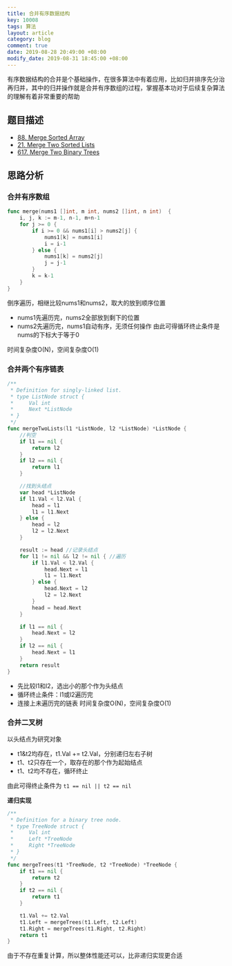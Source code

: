 ```yaml
---
title: 合并有序数据结构
key: 10008
tags: 算法
layout: article
category: blog
comment: true
date: 2019-08-28 20:49:00 +08:00
modify_date: 2019-08-31 18:45:00 +08:00
---
```


有序数据结构的合并是个基础操作，在很多算法中有着应用，比如归并排序先分治再归并，其中的归并操作就是合并有序数组的过程，掌握基本功对于后续复杂算法的理解有着非常重要的帮助

## 题目描述
- [88. Merge Sorted Array](https://leetcode.com/problems/merge-sorted-array/)
- [21. Merge Two Sorted Lists](https://leetcode.com/problems/merge-two-sorted-lists/)
- [617. Merge Two Binary Trees](https://leetcode.com/problems/merge-two-binary-trees/)

## 思路分析
### 合并有序数组
```go
func merge(nums1 []int, m int, nums2 []int, n int)  {
    i, j, k := m-1, n-1, m+n-1
    for j >= 0 {
        if i >= 0 && nums1[i] > nums2[j] {
            nums1[k] = nums1[i]
            i = i-1
        } else {
            nums1[k] = nums2[j]
            j = j-1
        }
        k = k-1
    }
}
```
倒序遍历，相继比较nums1和nums2，取大的放到顺序位置
- nums1先遍历完，nums2全部放到剩下的位置
- nums2先遍历完，nums1自动有序，无须任何操作
由此可得循环终止条件是nums的下标大于等于0

时间复杂度O(N)，空间复杂度O(1)

### 合并两个有序链表
```go
/**
 * Definition for singly-linked list.
 * type ListNode struct {
 *     Val int
 *     Next *ListNode
 * }
 */
func mergeTwoLists(l1 *ListNode, l2 *ListNode) *ListNode {
    //判空
    if l1 == nil {
        return l2
    }
    if l2 == nil {
        return l1
    }

    //找到头结点
    var head *ListNode
    if l1.Val < l2.Val {
        head = l1
        l1 = l1.Next
    } else {
        head = l2
        l2 = l2.Next
    }

    result := head //记录头结点
    for l1 != nil && l2 != nil { //遍历
        if l1.Val < l2.Val {
            head.Next = l1
            l1 = l1.Next
        } else {
            head.Next = l2
            l2 = l2.Next
        }
        head = head.Next
    }

    if l1 == nil {
        head.Next = l2
    }
    if l2 == nil {
        head.Next = l1
    }
    return result
}
```
- 先比较l1和l2，选出小的那个作为头结点
- 循环终止条件：l1或l2遍历完
- 连接上未遍历完的链表
时间复杂度O(N)，空间复杂度O(1)

### 合并二叉树
以头结点为研究对象
- t1&t2均存在，t1.Val += t2.Val，分别递归左右子树
- t1、t2只存在一个，取存在的那个作为起始结点 
- t1、t2均不存在，循环终止

由此可得终止条件为 `t1 == nil || t2 == nil`

**递归实现**
```go
/**
 * Definition for a binary tree node.
 * type TreeNode struct {
 *     Val int
 *     Left *TreeNode
 *     Right *TreeNode
 * }
 */
func mergeTrees(t1 *TreeNode, t2 *TreeNode) *TreeNode {
    if t1 == nil {
        return t2
    }
    if t2 == nil {
        return t1
    }

    t1.Val += t2.Val
    t1.Left = mergeTrees(t1.Left, t2.Left)
    t1.Right = mergeTrees(t1.Right, t2.Right)
    return t1
}
```
由于不存在重复计算，所以整体性能还可以，比非递归实现更合适
